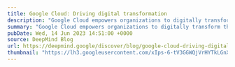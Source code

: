 ```yaml
---
title: Google Cloud: Driving digital transformation
description: "Google Cloud empowers organizations to digitally transform themselves into smarter businesses. It offers cloud computing, data analytics, and the latest artificial intelligence (AI) and machine learning tools."
summary: "Google Cloud empowers organizations to digitally transform themselves into smarter businesses. It offers cloud computing, data analytics, and the latest artificial intelligence (AI) and machine learning tools."
pubDate: Wed, 14 Jun 2023 14:51:00 +0000
source: DeepMind Blog
url: https://deepmind.google/discover/blog/google-cloud-driving-digital-transformation/
thumbnail: "https://lh3.googleusercontent.com/xIps-6-tV3GGWQjVrHYTkLGnXAdZwmjG6jOAgECP5aynUXKeAfUhWv7fFfjPaV8Jmn3B3IabKBeDzBtB491hJAozuAhdQ-TUtZ5dzy9dmE1zWC-J=w1200-h630-n-nu"
---
```


